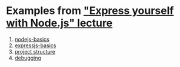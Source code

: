 # Examples from ["Express yourself with Node.js" lecture](https://binary-studio-academy.github.io/stage-2/lectures/express-yourself-with-nodejs/en)

1. [nodejs-basics](https://github.com/uliana-lobanova/nodejs-lecture/tree/nodejs-basics)
2. [expressjs-basics](https://github.com/uliana-lobanova/nodejs-lecture/tree/expressjs-basics)
3. [project structure](https://github.com/uliana-lobanova/nodejs-lecture/tree/project-structure)
4. [debugging](https://github.com/uliana-lobanova/nodejs-lecture/tree/main)
